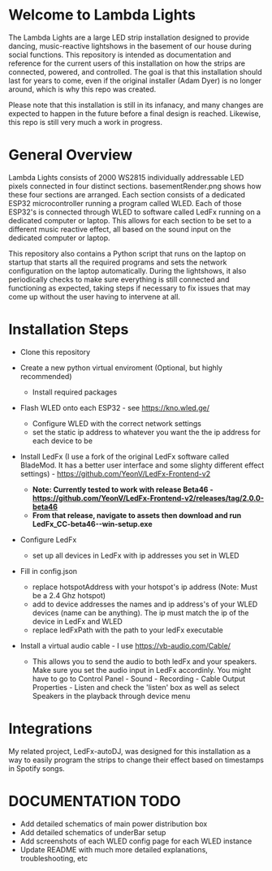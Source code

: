 # Welcome to Lambda Lights
The Lambda Lights are a large LED strip installation designed to provide dancing, music-reactive lightshows in the basement of our house during social functions. This repository is intended as documentation and reference for the current users of this installation on how the strips are connected, powered, and controlled. The goal is that this installation should last for years to come, even if the original installer (Adam Dyer) is no longer around, which is why this repo was created. 

Please note that this installation is still in its infanacy, and many changes are expected to happen in the future before a final design is reached. Likewise, this repo is still very much a work in progress.

# General Overview
Lambda Lights consists of 2000 WS2815 individually addressable LED pixels connected in four distinct sections. basementRender.png shows how these four sections are arranged. Each section consists of a dedicated ESP32 microcontroller running a program called WLED. Each of those ESP32's is connected through WLED to software called LedFx running on a dedicated computer or laptop. This allows for each section to be set to a different music reactive effect, all based on the sound input on the dedicated computer or laptop. 

This repository also contains a Python script that runs on the laptop on startup that starts all the required programs and sets the network configuration on the laptop automatically. During the lightshows, it also periodically checks to make sure everything is still connected and functioning as expected, taking steps if necessary to fix issues that may come up without the user having to intervene at all.

# Installation Steps
* Clone this repository
* Create a new python virtual enviroment (Optional, but highly recommended)
    * Install required packages

* Flash WLED onto each ESP32 - see https://kno.wled.ge/
    * Configure WLED with the correct network settings
    * set the static ip address to whatever you want the the ip address for each device to be

* Install LedFx (I use a fork of the original LedFx software called BladeMod. It has a better user interface and some slighty different effect settings) - https://github.com/YeonV/LedFx-Frontend-v2
    * **Note: Currently tested to work with release Beta46 - https://github.com/YeonV/LedFx-Frontend-v2/releases/tag/2.0.0-beta46**
    * **From that release, navigate to assets then download and run LedFx_CC-beta46--win-setup.exe**

* Configure LedFx
    * set up all devices in LedFx with ip addresses you set in WLED

* Fill in config.json
    * replace hotspotAddress with your hotspot's ip address (Note: Must be a 2.4 Ghz hotspot)
    * add to device addresses the names and ip address's of your WLED devices (name can be anything). The ip must match the ip of the device in LedFx and WLED
    * replace ledFxPath with the path to your ledFx executable

* Install a virtual audio cable - I use https://vb-audio.com/Cable/
    * This allows you to send the audio to both ledFx and your speakers. Make sure you set the audio input in LedFx accordinly.
    You might have to go to Control Panel - Sound - Recording - Cable Output Properties - Listen and check the 'listen' box as
    well as select Speakers in the playback through device menu

# Integrations

My related project, LedFx-autoDJ, was designed for this installation as a way to easily program the strips to change their effect based on timestamps in Spotify songs.

# DOCUMENTATION TODO

* Add detailed schematics of main power distribution box
* Add detailed schematics of underBar setup
* Add screenshots of each WLED config page for each WLED instance
* Update README with much more detailed explanations, troubleshooting, etc

